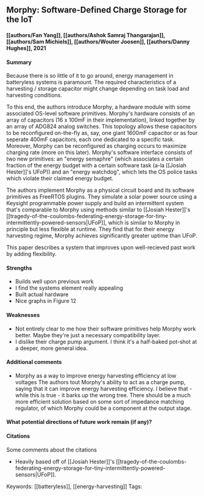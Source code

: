 ## Morphy: Software-Defined Charge Storage for the IoT
#### [[authors/Fan Yang]], [[authors/Ashok Samraj Thangarajan]], [[authors/Sam Michiels]], [[authors/Wouter Joosen]], [[authors/Danny Hughes]], 2021
#### Summary
Because there is so little of it to go around, energy management in batteryless systems is paramount. The required characteristics of a harvesting / storage capacitor might change depending on task load and harvesting conditions.

To this end, the authors introduce Morphy, a hardware module with some associated OS-level software primitives. Morphy's hardware consists of an array of capacitors (16 x 100mF in their implementation), linked together by an array of ADG824 analog switches. This topology allows these capacitors to be reconfigured on-the-fly as, say, one giant 1600mF capacitor or as four seperate 400mF capacitors, each one dedicated to a specific task. Moreover, Morphy can be reconfigured as charging occurs to maximize charging rate (more on this later). Morphy's software interface consists of two new primitives: an "energy semaphre" (which associates a certain fraction of the energy budget with a certain software task (a-la [[Josiah Hester]]'s UFoP)) and an "energy watchdog", which lets the OS police tasks which violate their claimed energy budget.

The authors implement Morphy as a physical circuit board and its software primitives as FreeRTOS plugins. They simulate a solar power source using a Keysight programmable power supply and build an intermittent system that's comparable to Morphy using methods similar to [[Josiah Hester]]'s [[tragedy-of-the-coulombs-federating-energy-storage-for-tiny-intermittently-powered-sensors|UFoP]], which is similar to Morphy in principle but less flexible at runtime. They find that for their energy harvesting regime, Morphy achieves significantly greater uptime than UFoP.

This paper describes a system that improves upon well-recieved past work by adding flexibility.

#### Strengths
  - Builds well upon previous work
  - I find the systems element really appealing
  - Built actual hardware
  - Nice graphs in Figure 12

#### Weaknesses
  - Not entirely clear to me how their software primitives help Morphy work better. Maybe they're just a necessary compatibility layer.
  - I dislike their charge pump argument. I think it's a half-baked pot-shot at a deeper, more general idea. 

#### Additional comments
  - Morphy as a way to improve energy harvesting efficiency at low voltages
    The authors tout Morphy's ability to act as a charge pump, saying that it can improve energy harvesting efficiency. I believe that - while this is true - it barks up the wrong tree. There should be a much more efficient solution based on some sort of impedance matching regulator, of which Morphy could be a component at the output stage.

#### What potential directions of future work remain (if any)?

#### Citations
Some comments about the citations
 - Heavily based off of [[Josiah Hester]]'s [[tragedy-of-the-coulombs-federating-energy-storage-for-tiny-intermittently-powered-sensors|UFoP]].

Keywords: [[batteryless]], [[energy-harvesting]]
Tags: 